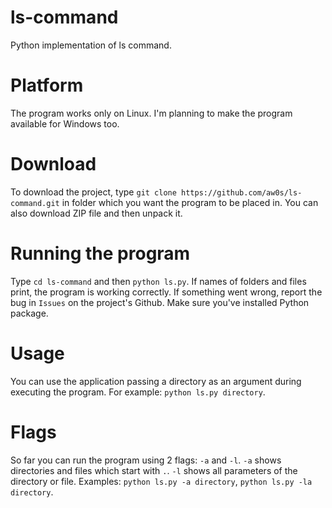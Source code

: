 # ls-command
Python implementation of ls command.

# Platform
The program works only on Linux. I'm planning to make the program available for Windows too.

# Download
To download the project, type `git clone https://github.com/aw0s/ls-command.git` in folder which you want the program to be placed in. You can also download ZIP file and then unpack it.

# Running the program
Type `cd ls-command` and then `python ls.py`. If names of folders and files print, the program is working correctly. If something went wrong, report the bug in `Issues` on the project's Github. Make sure you've installed Python package.

# Usage
You can use the application passing a directory as an argument during executing the program. For example: `python ls.py directory`.

# Flags
So far you can run the program using 2 flags: `-a` and `-l`. `-a` shows directories and files which start with `.`. `-l` shows all parameters of the directory or file. Examples: `python ls.py -a directory`, `python ls.py -la directory`.

